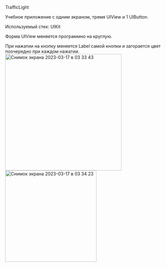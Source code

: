 TrafficLight

Учебное приложение с одним экраном, тремя UIView и 1 UIButton.

Используемый стек: UIKit

Форма UIView меняется программно на круглую.

При нажатии на кнопку меняется Label самой кнопки и загорается цвет поочередно при каждом нажатии.
<img width="372" alt="Снимок экрана 2023-03-17 в 03 33 43" src="https://user-images.githubusercontent.com/98495669/225782025-a0d06eae-2ee2-4ffc-93e2-746eb311829a.png">
<img width="292" alt="Снимок экрана 2023-03-17 в 03 34 23" src="https://user-images.githubusercontent.com/98495669/225782101-d45b2e13-c045-4a8c-9100-aa5ea473f1f1.png">
